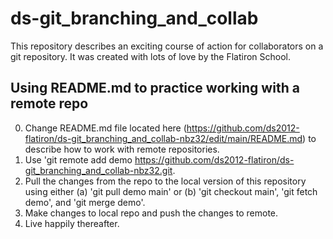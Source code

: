 # ds-git_branching_and_collab

This repository describes an exciting course of action for collaborators on a git repository. It was created with lots of love by the Flatiron School.

## Using README.md to practice working with a remote repo

0. Change README.md file located here (https://github.com/ds2012-flatiron/ds-git_branching_and_collab-nbz32/edit/main/README.md) to describe how to work with remote repositories.
1. Use 'git remote add demo https://github.com/ds2012-flatiron/ds-git_branching_and_collab-nbz32.git.
2. Pull the changes from the repo to the local version of this repository using either (a) 'git pull demo main' or (b) 'git checkout main', 'git fetch demo', and 'git merge demo'.
3. Make changes to local repo and push the changes to remote.
4. Live happily thereafter.
